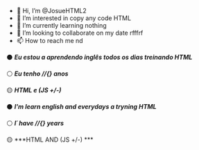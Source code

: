 - 👋 Hi, I’m @JosueHTML2
- 👀 I’m interested in copy any code HTML
- 🌱 I’m currently learning nothing
- 💞️ I’m looking to collaborate on my date   rfffrf
- 📫 How to reach me nd


<!---
JosueHTML2/JosueHTML2 is a ✨ special ✨ repository because its `README.md` (this file) appears on your GitHub profile.
You can click the Preview link to take a look at your changes.
--->



:black_circle: ***Eu estou a aprendendo inglês todos os dias treinando HTML***

:white_circle: ***Eu tenho //{} anos*** 

:yellow_circle: ***HTML e (JS  +/-)***

:black_circle: ***I'm learn english and everydays a tryning HTML***

:white_circle: ***I´ have //{} years***

:yellow_circle: ***HTML AND (JS  +/-) ***
